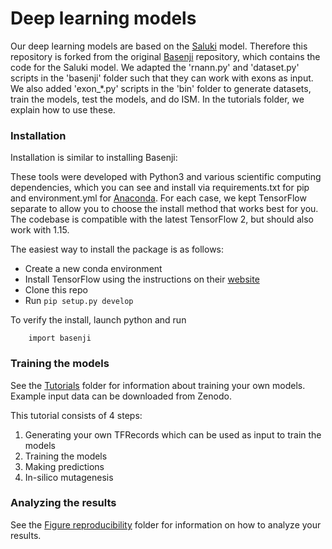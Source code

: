 # Deep learning models

Our deep learning models are based on the [Saluki](https://doi.org/10.1186/s13059-022-02811-x) model. Therefore this repository is forked from the original [Basenji](https://github.com/calico/basenji) repository, which contains the code for the Saluki model. We adapted the 'rnann.py' and 'dataset.py' scripts in the 'basenji' folder such that they can work with exons as input. We also added 'exon_*.py' scripts in the 'bin' folder to generate datasets, train the models, test the models, and do ISM. In the tutorials folder, we explain how to use these.

### Installation
Installation is similar to installing Basenji:

These tools were developed with Python3 and various scientific computing dependencies, which you can see and install via requirements.txt for pip and environment.yml for [Anaconda](https://www.continuum.io/downloads). For each case, we kept TensorFlow separate to allow you to choose the install method that works best for you. The codebase is compatible with the latest TensorFlow 2, but should also work with 1.15.

The easiest way to install the package is as follows:
- Create a new conda environment
- Install TensorFlow using the instructions on their [website](https://www.tensorflow.org/install)
- Clone this repo
- Run `pip setup.py develop`

To verify the install, launch python and run

```
    import basenji
```

### Training the models
See the [Tutorials](./tutorial) folder for information about training your own models. Example input data can be downloaded from Zenodo.

This tutorial consists of 4 steps:
1. Generating your own TFRecords which can be used as input to train the models
2. Training the models
3. Making predictions
4. In-silico mutagenesis

### Analyzing the results
See the [Figure reproducibility](../Figures) folder for information on how to analyze your results.
